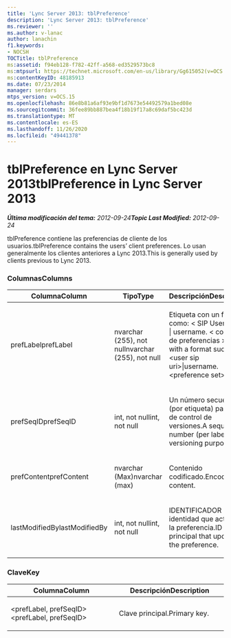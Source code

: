 ```yaml
---
title: 'Lync Server 2013: tblPreference'
description: 'Lync Server 2013: tblPreference'
ms.reviewer: ''
ms.author: v-lanac
author: lanachin
f1.keywords:
- NOCSH
TOCTitle: tblPreference
ms:assetid: f94eb128-f782-42ff-a568-ed3529573bc8
ms:mtpsurl: https://technet.microsoft.com/en-us/library/Gg615052(v=OCS.15)
ms:contentKeyID: 48185913
ms.date: 07/23/2014
manager: serdars
mtps_version: v=OCS.15
ms.openlocfilehash: 86e8b81a6af93e9bf1d7673e54492579a1bed08e
ms.sourcegitcommit: 36fee89bb887bea4f18b19f17a8c69daf5bc423d
ms.translationtype: MT
ms.contentlocale: es-ES
ms.lasthandoff: 11/26/2020
ms.locfileid: "49441378"
---
```

# <a name="tblpreference-in-lync-server-2013"></a><span data-ttu-id="23ad9-103">tblPreference en Lync Server 2013</span><span class="sxs-lookup"><span data-stu-id="23ad9-103">tblPreference in Lync Server 2013</span></span>

<div data-xmlns="http://www.w3.org/1999/xhtml">

<div class="topic" data-xmlns="http://www.w3.org/1999/xhtml" data-msxsl="urn:schemas-microsoft-com:xslt" data-cs="https://msdn.microsoft.com/">

<div data-asp="https://msdn2.microsoft.com/asp">



</div>

<div id="mainSection">

<div id="mainBody"><span data-ttu-id="23ad9-104">

<span> </span></span><span class="sxs-lookup"><span data-stu-id="23ad9-104">

<span> </span></span></span>

<span data-ttu-id="23ad9-105">_**Última modificación del tema:** 2012-09-24_</span><span class="sxs-lookup"><span data-stu-id="23ad9-105">_**Topic Last Modified:** 2012-09-24_</span></span>

<span data-ttu-id="23ad9-106">tblPreference contiene las preferencias de cliente de los usuarios.</span><span class="sxs-lookup"><span data-stu-id="23ad9-106">tblPreference contains the users’ client preferences.</span></span> <span data-ttu-id="23ad9-107">Lo usan generalmente los clientes anteriores a Lync 2013.</span><span class="sxs-lookup"><span data-stu-id="23ad9-107">This is generally used by clients previous to Lync 2013.</span></span>

### <a name="columns"></a><span data-ttu-id="23ad9-108">Columnas</span><span class="sxs-lookup"><span data-stu-id="23ad9-108">Columns</span></span>

<table>
<colgroup>
<col style="width: 33%" />
<col style="width: 33%" />
<col style="width: 33%" />
</colgroup>
<thead>
<tr class="header">
<th><span data-ttu-id="23ad9-109">Columna</span><span class="sxs-lookup"><span data-stu-id="23ad9-109">Column</span></span></th>
<th><span data-ttu-id="23ad9-110">Tipo</span><span class="sxs-lookup"><span data-stu-id="23ad9-110">Type</span></span></th>
<th><span data-ttu-id="23ad9-111">Descripción</span><span class="sxs-lookup"><span data-stu-id="23ad9-111">Description</span></span></th>
</tr>
</thead>
<tbody>
<tr class="odd">
<td><p><span data-ttu-id="23ad9-112">prefLabel</span><span class="sxs-lookup"><span data-stu-id="23ad9-112">prefLabel</span></span></p></td>
<td><p><span data-ttu-id="23ad9-113">nvarchar (255), not null</span><span class="sxs-lookup"><span data-stu-id="23ad9-113">nvarchar (255), not null</span></span></p></td>
<td><p><span data-ttu-id="23ad9-114">Etiqueta con un formato como: &lt; SIP User URI &gt; | username. &lt; conjunto de preferencias &gt; .</span><span class="sxs-lookup"><span data-stu-id="23ad9-114">Label with a format such as: &lt;user sip uri&gt;|username.&lt;preference set&gt;.</span></span></p></td>
</tr>
<tr class="even">
<td><p><span data-ttu-id="23ad9-115">prefSeqID</span><span class="sxs-lookup"><span data-stu-id="23ad9-115">prefSeqID</span></span></p></td>
<td><p><span data-ttu-id="23ad9-116">int, not null</span><span class="sxs-lookup"><span data-stu-id="23ad9-116">int, not null</span></span></p></td>
<td><p><span data-ttu-id="23ad9-117">Un número secuencial (por etiqueta) para fines de control de versiones.</span><span class="sxs-lookup"><span data-stu-id="23ad9-117">A sequential number (per label) for versioning purposes.</span></span></p></td>
</tr>
<tr class="odd">
<td><p><span data-ttu-id="23ad9-118">prefContent</span><span class="sxs-lookup"><span data-stu-id="23ad9-118">prefContent</span></span></p></td>
<td><p><span data-ttu-id="23ad9-119">nvarchar (Max)</span><span class="sxs-lookup"><span data-stu-id="23ad9-119">nvarchar (max)</span></span></p></td>
<td><p><span data-ttu-id="23ad9-120">Contenido codificado.</span><span class="sxs-lookup"><span data-stu-id="23ad9-120">Encoded content.</span></span></p></td>
</tr>
<tr class="even">
<td><p><span data-ttu-id="23ad9-121">lastModifiedBy</span><span class="sxs-lookup"><span data-stu-id="23ad9-121">lastModifiedBy</span></span></p></td>
<td><p><span data-ttu-id="23ad9-122">int, not null</span><span class="sxs-lookup"><span data-stu-id="23ad9-122">int, not null</span></span></p></td>
<td><p><span data-ttu-id="23ad9-123">IDENTIFICADOR de la identidad que actualizó la preferencia.</span><span class="sxs-lookup"><span data-stu-id="23ad9-123">ID of the principal that updated the preference.</span></span></p></td>
</tr>
</tbody>
</table>


### <a name="key"></a><span data-ttu-id="23ad9-124">Clave</span><span class="sxs-lookup"><span data-stu-id="23ad9-124">Key</span></span>

<table>
<colgroup>
<col style="width: 50%" />
<col style="width: 50%" />
</colgroup>
<thead>
<tr class="header">
<th><span data-ttu-id="23ad9-125">Columna</span><span class="sxs-lookup"><span data-stu-id="23ad9-125">Column</span></span></th>
<th><span data-ttu-id="23ad9-126">Descripción</span><span class="sxs-lookup"><span data-stu-id="23ad9-126">Description</span></span></th>
</tr>
</thead>
<tbody>
<tr class="odd">
<td><p><span data-ttu-id="23ad9-127">&lt;prefLabel, prefSeqID&gt;</span><span class="sxs-lookup"><span data-stu-id="23ad9-127">&lt;prefLabel, prefSeqID&gt;</span></span></p></td>
<td><p><span data-ttu-id="23ad9-128">Clave principal.</span><span class="sxs-lookup"><span data-stu-id="23ad9-128">Primary key.</span></span></p></td>
</tr>
</tbody>
</table><span data-ttu-id="23ad9-129">


</div>

<span> </span>

</div>

</div>

</span><span class="sxs-lookup"><span data-stu-id="23ad9-129">


</div>

<span> </span>

</div>

</div>

</span></span></div>

